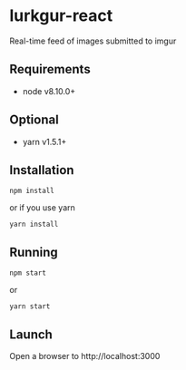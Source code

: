 # lurkgur-react
Real-time feed of images submitted to imgur

## Requirements
* node v8.10.0+

## Optional
* yarn v1.5.1+

## Installation
```
npm install
```
or if you use yarn
```
yarn install
```

## Running
```
npm start
```
or
```
yarn start
```

## Launch
Open a browser to http://localhost:3000